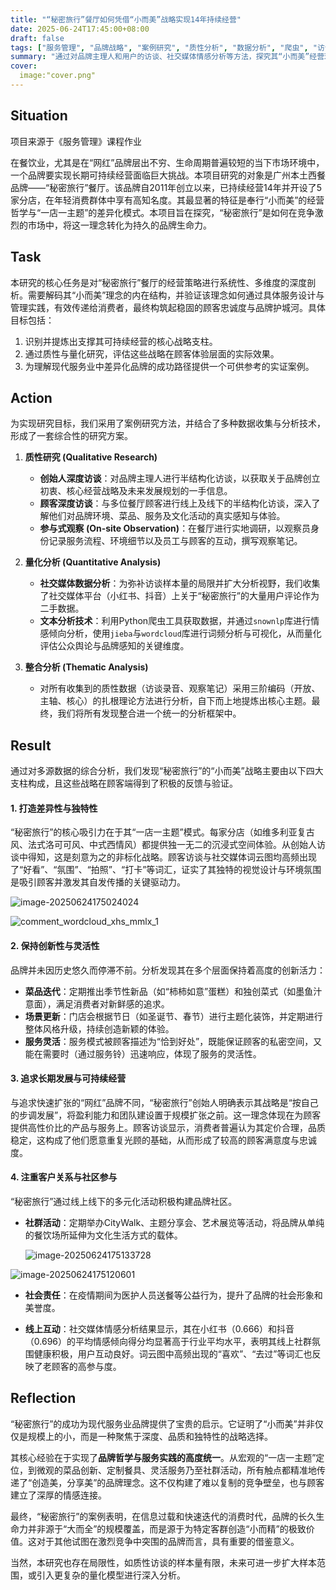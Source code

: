 ```yaml
---
title: "“秘密旅行”餐厅如何凭借“小而美”战略实现14年持续经营"
date: 2025-06-24T17:45:00+08:00
draft: false
tags: ["服务管理", "品牌战略", "案例研究", "质性分析", "数据分析", "爬虫", "访谈"]
summary: "通过对品牌主理人和用户的访谈、社交媒体情感分析等方法，探究其“小而美”经营理念如何通过差异化、创新性、可持续发展及社群参与四大支柱，实现长达14年的可持续经营。"
cover:
  image:"cover.png"
---
```


## Situation

项目来源于《服务管理》课程作业

在餐饮业，尤其是在“网红”品牌层出不穷、生命周期普遍较短的当下市场环境中，一个品牌要实现长期可持续经营面临巨大挑战。本项目研究的对象是广州本土西餐品牌——“秘密旅行”餐厅。该品牌自2011年创立以来，已持续经营14年并开设了5家分店，在年轻消费群体中享有高知名度。其最显著的特征是奉行“小而美”的经营哲学与“一店一主题”的差异化模式。本项目旨在探究，“秘密旅行”是如何在竞争激烈的市场中，将这一理念转化为持久的品牌生命力。

## Task

本研究的核心任务是对“秘密旅行”餐厅的经营策略进行系统性、多维度的深度剖析。需要解码其“小而美”理念的内在结构，并验证该理念如何通过具体服务设计与管理实践，有效传递给消费者，最终构筑起稳固的顾客忠诚度与品牌护城河。具体目标包括：
1.  识别并提炼出支撑其可持续经营的核心战略支柱。
2.  通过质性与量化研究，评估这些战略在顾客体验层面的实际效果。
3.  为理解现代服务业中差异化品牌的成功路径提供一个可供参考的实证案例。

## Action

为实现研究目标，我们采用了案例研究方法，并结合了多种数据收集与分析技术，形成了一套综合性的研究方案。

1.  **质性研究 (Qualitative Research)**
    *   **创始人深度访谈**：对品牌主理人进行半结构化访谈，以获取关于品牌创立初衷、核心经营战略及未来发展规划的一手信息。
    *   **顾客深度访谈**：与多位餐厅顾客进行线上及线下的半结构化访谈，深入了解他们对品牌环境、菜品、服务及文化活动的真实感知与体验。
    *   **参与式观察 (On-site Observation)**：在餐厅进行实地调研，以观察员身份记录服务流程、环境细节以及员工与顾客的互动，撰写观察笔记。

2.  **量化分析 (Quantitative Analysis)**
    *   **社交媒体数据分析**：为弥补访谈样本量的局限并扩大分析视野，我们收集了社交媒体平台（小红书、抖音）上关于“秘密旅行”的大量用户评论作为二手数据。
    *   **文本分析技术**：利用Python爬虫工具获取数据，并通过`snownlp`库进行情感倾向分析，使用`jieba`与`wordcloud`库进行词频分析与可视化，从而量化评估公众舆论与品牌感知的关键维度。

3.  **整合分析 (Thematic Analysis)**
    *   对所有收集到的质性数据（访谈录音、观察笔记）采用三阶编码（开放、主轴、核心）的扎根理论方法进行分析，自下而上地提炼出核心主题。最终，我们将所有发现整合进一个统一的分析框架中。

## Result

通过对多源数据的综合分析，我们发现“秘密旅行”的“小而美”战略主要由以下四大支柱构成，且这些战略在顾客端得到了积极的反馈与验证。

#### 1. 打造差异性与独特性 
“秘密旅行”的核心吸引力在于其“一店一主题”模式。每家分店（如维多利亚复古风、法式洛可可风、中式西情风）都提供独一无二的沉浸式空间体验。从创始人访谈中得知，这是刻意为之的非标化战略。顾客访谈与社交媒体词云图均高频出现了“好看”、“氛围”、“拍照”、“打卡”等词汇，证实了其独特的视觉设计与环境氛围是吸引顾客并激发其自发传播的关键驱动力。

![image-20250624175024024](./assets/image-20250624175024024.png)

![comment_wordcloud_xhs_mmlx_1](./assets/comment_wordcloud_xhs_mmlx_1.png)

#### 2. 保持创新性与灵活性

品牌并未因历史悠久而停滞不前。分析发现其在多个层面保持着高度的创新活力：
*   **菜品迭代**：定期推出季节性新品（如“柿柿如意”蛋糕）和独创菜式（如墨鱼汁意面），满足消费者对新鲜感的追求。
*   **场景更新**：门店会根据节日（如圣诞节、春节）进行主题化装饰，并定期进行整体风格升级，持续创造新颖的体验。
*   **服务灵活**：服务模式被顾客描述为“恰到好处”，既能保证顾客的私密空间，又能在需要时（通过服务铃）迅速响应，体现了服务的灵活性。

#### 3. 追求长期发展与可持续经营 
与追求快速扩张的“网红”品牌不同，“秘密旅行”创始人明确表示其战略是“按自己的步调发展”，将盈利能力和团队建设置于规模扩张之前。这一理念体现在为顾客提供高性价比的产品与服务上。顾客访谈显示，消费者普遍认为其定价合理，品质稳定，这构成了他们愿意重复光顾的基础，从而形成了较高的顾客满意度与忠诚度。

#### 4. 注重客户关系与社区参与 
“秘密旅行”通过线上线下的多元化活动积极构建品牌社区。
* **社群活动**：定期举办CityWalk、主题分享会、艺术展览等活动，将品牌从单纯的餐饮场所延伸为文化生活方式的载体。

  ![image-20250624175133728](./assets/image-20250624175133728.png)

![image-20250624175120601](./assets/image-20250624175120601.png)

*   **社会责任**：在疫情期间为医护人员送餐等公益行为，提升了品牌的社会形象和美誉度。

*   **线上互动**：社交媒体情感分析结果显示，其在小红书（0.666）和抖音（0.696）的平均情感倾向得分均显著高于行业平均水平，表明其线上社群氛围健康积极，用户互动良好。词云图中高频出现的“喜欢”、“去过”等词汇也反映了老顾客的高参与度。

## Reflection

“秘密旅行”的成功为现代服务业品牌提供了宝贵的启示。它证明了“小而美”并非仅仅是规模上的小，而是一种聚焦于深度、品质和独特性的战略选择。

其核心经验在于实现了**品牌哲学与服务实践的高度统一**。从宏观的“一店一主题”定位，到微观的菜品创新、定制餐具、灵活服务乃至社群活动，所有触点都精准地传递了“创造美，分享美”的品牌理念。这不仅构建了难以复制的竞争壁垒，也与顾客建立了深厚的情感连接。

最终，“秘密旅行”的案例表明，在信息过载和快速迭代的消费时代，品牌的长久生命力并非源于“大而全”的规模覆盖，而是源于为特定客群创造“小而精”的极致价值。这对于其他试图在激烈竞争中突围的品牌而言，具有重要的借鉴意义。

当然，本研究也存在局限性，如质性访谈的样本量有限，未来可进一步扩大样本范围，或引入更复杂的量化模型进行深入分析。